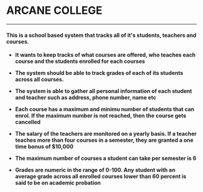 # ARCANE COLLEGE 
***

#### This is a school based system that tracks all of it's students, teachers and courses.


* **It wants to keep tracks of what courses are offered, who teaches each course and the students enrolled for each courses**


* **The system should be able to track grades of each of its students across all courses.**


* **The system is able to gather all personal information of each student and teacher such as address, phone number, name etc**


 * **Each course has a maximum and minimu number of students that can enrol. If the maximum number is not reached, then the course gets cancelled**


* **The salary of the teachers are monitored on a yearly basis. If a teacher teaches more than four courses in a semester, they are granted a one time bonus of $10,000**


* **The maximum number of courses a student can take per semester is 6**


* **Grades are numeric in the range of 0-100. Any student with an average grade across all enrolled courses lower than 60 percent is said to be on academic probation**